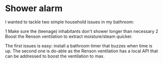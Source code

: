 # Shower alarm

I wanted to tackle two simple household issues in my bathroom:

1 Make sure the (teenage) inhabitants don't shower longer than necessary
2 Boost the Renson ventilation to extract moisture/steam quicker.
  
The first issues is easy: install a bathroom timer that buzzes when time is up. The second one is do-able as the Renson ventilation has a local API that can be addressed to boost the ventilation to max.


